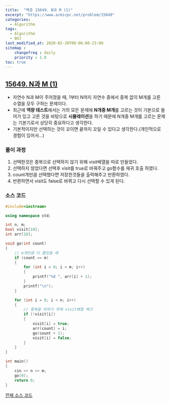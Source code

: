 ```yaml
---
title:  "백준 15649. N과 M (1)"
excerpt: "https://www.acmicpc.net/problem/15649"
categories:
  - Algorithm
tags:
  - Algorithm
  - BOJ
last_modified_at: 2020-02-20T08:06:00-23:00
sitemap :
    changefreq : daily
    priority : 1.0
toc: true
---
```


## [15649. N과 M (1)](https://www.acmicpc.net/problem/15649)

- 자연수 N과 M이 주어졌을 때, 1부터 N까지 자연수 중에서 중복 없이 M개를 고른 수열을 모두 구하는 문제이다.
- 최근에 **역량 테스트**에서는 거의 모든 문제에 **N개중 M개**를 고르는 것이 기본으로 들어가 있고 고른 것을 바탕으로 **시뮬레이션**을 하기 때문에 N개중 M개를 고르는 문제는 기본기로서 상당히 중요하다고 생각한다.
- 기본적이지만 선택하는 것이 꼬이면 끝까지 꼬일 수 있다고 생각한다.(개인적으로 경험이 있어서...)

### 풀이 과정
1. 선택한것은 중복으로 선택하지 않기 위해 visit배열을 따로 만들었다.
2. 선택하지 않았다면 선택후 visit를 true로 바꿔주고 go함수를 재귀 호출 하였다.
3. count개만큼 선택했다면 저장한것들을 출력해주고 반환하였다.
4. 반환하면서 visit도 false로 바뀌고 다시 선택할 수 있게 된다.

### 소스 코드
```cpp
#include<iostream>

using namespace std;

int n, m;
bool visit[10];
int arr[10];

void go(int count)
{
    // m개만큼 다 뽑았을 때
    if (count == m)
    {
        for (int i = 0; i < m; i++)
        {
            printf("%d ", arr[i] + 1);
        }
        printf("\n");
    }

    for (int i = 0; i < n; i++)
    {
        // 중복을 피하기 위해 visit배열 체크
        if (!visit[i])
        {
            visit[i] = true;
            arr[count] = i;
            go(count + 1);
            visit[i] = false;
        }
    }
}

int main()
{
    cin >> n >> m;
    go(0);
    return 0;
}
```
[전체 소스 코드](https://github.com/tdm1223/Algorithm/blob/master/acmicpc.net/source/15650.cpp)
